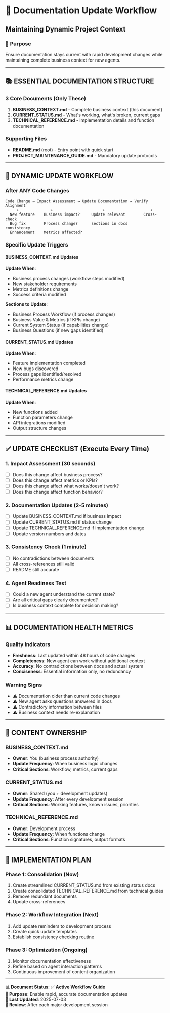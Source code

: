 # 📝 Documentation Update Workflow
## **Maintaining Dynamic Project Context**

### 🎯 **Purpose**
Ensure documentation stays current with rapid development changes while maintaining complete business context for new agents.

---

## 📚 **ESSENTIAL DOCUMENTATION STRUCTURE**

### **3 Core Documents (Only These)**
1. **BUSINESS_CONTEXT.md** - Complete business context (this document)
2. **CURRENT_STATUS.md** - What's working, what's broken, current gaps
3. **TECHNICAL_REFERENCE.md** - Implementation details and function documentation

### **Supporting Files**
- **README.md** (root) - Entry point with quick start
- **PROJECT_MAINTENANCE_GUIDE.md** - Mandatory update protocols

---

## 🔄 **DYNAMIC UPDATE WORKFLOW**

### **After ANY Code Changes**
```
Code Change → Impact Assessment → Update Documentation → Verify Alignment
     ↓              ↓                      ↓                    ↓
  New feature    Business impact?     Update relevant        Cross-check
  Bug fix        Process change?      sections in docs       consistency
  Enhancement    Metrics affected?    
```

### **Specific Update Triggers**

#### **BUSINESS_CONTEXT.md Updates**
**Update When**:
- Business process changes (workflow steps modified)
- New stakeholder requirements
- Metrics definitions change
- Success criteria modified

**Sections to Update**:
- Business Process Workflow (if process changes)
- Business Value & Metrics (if KPIs change)
- Current System Status (if capabilities change)
- Business Questions (if new gaps identified)

#### **CURRENT_STATUS.md Updates**
**Update When**:
- Feature implementation completed
- New bugs discovered
- Process gaps identified/resolved
- Performance metrics change

#### **TECHNICAL_REFERENCE.md Updates**
**Update When**:
- New functions added
- Function parameters change
- API integrations modified
- Output structure changes

---

## ✅ **UPDATE CHECKLIST (Execute Every Time)**

### **1. Impact Assessment (30 seconds)**
- [ ] Does this change affect business process?
- [ ] Does this change affect metrics or KPIs?
- [ ] Does this change affect what works/doesn't work?
- [ ] Does this change affect function behavior?

### **2. Documentation Updates (2-5 minutes)**
- [ ] Update BUSINESS_CONTEXT.md if business impact
- [ ] Update CURRENT_STATUS.md if status change
- [ ] Update TECHNICAL_REFERENCE.md if implementation change
- [ ] Update version numbers and dates

### **3. Consistency Check (1 minute)**
- [ ] No contradictions between documents
- [ ] All cross-references still valid
- [ ] README still accurate

### **4. Agent Readiness Test**
- [ ] Could a new agent understand the current state?
- [ ] Are all critical gaps clearly documented?
- [ ] Is business context complete for decision making?

---

## 📊 **DOCUMENTATION HEALTH METRICS**

### **Quality Indicators**
- **Freshness**: Last updated within 48 hours of code changes
- **Completeness**: New agent can work without additional context
- **Accuracy**: No contradictions between docs and actual system
- **Conciseness**: Essential information only, no redundancy

### **Warning Signs**
- ⚠️ Documentation older than current code changes
- ⚠️ New agent asks questions answered in docs
- ⚠️ Contradictory information between files
- ⚠️ Business context needs re-explanation

---

## 🎯 **CONTENT OWNERSHIP**

### **BUSINESS_CONTEXT.md**
- **Owner**: You (business process authority)
- **Update Frequency**: When business logic changes
- **Critical Sections**: Workflow, metrics, current gaps

### **CURRENT_STATUS.md** 
- **Owner**: Shared (you + development updates)
- **Update Frequency**: After every development session
- **Critical Sections**: Working features, known issues, priorities

### **TECHNICAL_REFERENCE.md**
- **Owner**: Development process
- **Update Frequency**: When functions change
- **Critical Sections**: Function signatures, output formats

---

## 🚀 **IMPLEMENTATION PLAN**

### **Phase 1: Consolidation (Now)**
1. Create streamlined CURRENT_STATUS.md from existing status docs
2. Create consolidated TECHNICAL_REFERENCE.md from technical guides
3. Remove redundant documents
4. Update cross-references

### **Phase 2: Workflow Integration (Next)**
1. Add update reminders to development process
2. Create quick update templates
3. Establish consistency checking routine

### **Phase 3: Optimization (Ongoing)**
1. Monitor documentation effectiveness
2. Refine based on agent interaction patterns
3. Continuous improvement of content organization

---

**📊 Document Status**: ✅ **Active Workflow Guide**  
**🎯 Purpose**: Enable rapid, accurate documentation updates  
**📅 Last Updated**: 2025-07-03  
**🔄 Review**: After each major development session